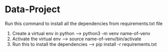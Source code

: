 # Data-Project
Run this command to install all the dependencies from requirements.txt file
1. Create a virtual env in python --> python3 -m venv name-of-venv
2. Activate the virtual env --> source name-of-venv/bin/activate
3. Run this to install the dependencies --> pip install -r requirements.txt

